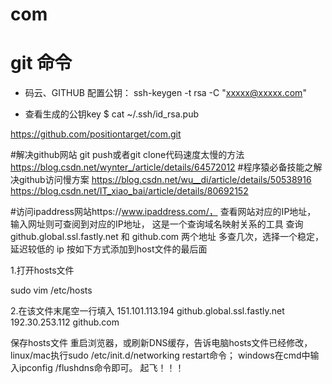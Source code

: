 # com
# git 命令
 
 * 码云、GITHUB 配置公钥：
 ssh-keygen -t rsa -C "xxxxx@xxxxx.com"
 
 * 查看生成的公钥key
 $ cat ~/.ssh/id_rsa.pub
 
 https://github.com/positiontarget/com.git
 
 
 #解决github网站 git push或者git clone代码速度太慢的方法
 https://blog.csdn.net/wynter_/article/details/64572012
 #程序猿必备技能之解决github访问慢方案
 https://blog.csdn.net/wu__di/article/details/50538916
 https://blog.csdn.net/IT_xiao_bai/article/details/80692152
 
#访问ipaddress网站https://www.ipaddress.com/，
	查看网站对应的IP地址，
	输入网址则可查阅到对应的IP地址，
	这是一个查询域名映射关系的工具
	查询 github.global.ssl.fastly.net 和 github.com 两个地址
	多查几次，选择一个稳定，延迟较低的 ip 
	按如下方式添加到host文件的最后面

 
 1.打开hosts文件 

sudo vim /etc/hosts

2.在该文件末尾空一行填入
151.101.113.194 github.global.ssl.fastly.net
192.30.253.112 github.com

保存hosts文件
重启浏览器，或刷新DNS缓存，告诉电脑hosts文件已经修改，
linux/mac执行sudo /etc/init.d/networking restart命令；
windows在cmd中输入ipconfig /flushdns命令即可。
起飞！！！
